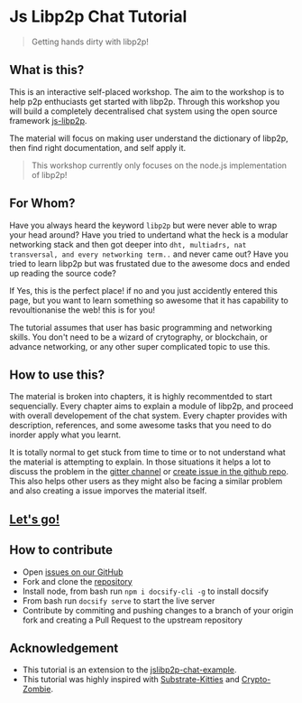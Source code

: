 Js Libp2p Chat Tutorial
=======================
> Getting hands dirty with libp2p!

## What is this?
This is an interactive self-placed workshop. The aim to the workshop is to help p2p enthuciasts get started with libp2p. Through this workshop you will build a completely decentralised chat system using the open source framework [js-libp2p](https://github.com/libp2p/js-libp2p/).  

The material will focus on making user understand the dictionary of libp2p, then find right documentation, and self apply it. 

>This workshop currently only focuses on the node.js implementation of libp2p!

## For Whom?
Have you always heard the keyword `libp2p` but were never able to wrap your head around? Have you tried to undertand what the heck is a modular networking stack and then got deeper into `dht, multiadrs, nat transversal, and every networking term..` and never came out? Have you tried to learn libp2p but was frustated due to the awesome docs and ended up reading the source code?

If Yes, this is the perfect place! if no and you just accidently entered this page, but you want to learn something so awesome that it has capability to revoultionanise the web! this is for you!

The tutorial assumes that user has basic programming and networking skills. You don't need to be a wizard of crytography, or blockchain, or advance networking, or any other super complicated topic to use this.

## How to use this?
The material is broken into chapters, it is highly recommentded to start sequencially. Every chapter aims to explain a module of libp2p, and proceed with overall developement of the chat system. Every chapter provides with description, references, and some awesome tasks that you need to do inorder apply what you learnt. 

It is totally normal to get stuck from time to time or to not understand what the material is attempting to explain. In those situations it helps a lot to discuss the problem in the [gitter channel](https://gitter.im/libp2p-enthusiasts/community) or [create issue in the github repo](https://github.com/shresthagrawal/jslibp2p-chat-tutorial/issues). This also helps other users as they might also be facing a similar problem and also creating a issue imporves the material itself. 

## [Let's go!](/0/introduction.md)

## How to contribute
* Open [issues on our GitHub](https://github.com/shresthagrawal/jslibp2p-chat-tutorial/issues)
* Fork and clone the [repository](https://github.com/shresthagrawal/jslibp2p-chat-tutorial)
* Install node, from bash run `npm i docsify-cli -g` to install docsify
* From bash run `docsify serve` to start the live server
* Contribute by commiting and pushing changes to a branch of your origin fork and creating a Pull Request to the upstream repository

## Acknowledgement

* This tutorial is an extension to the [jslibp2p-chat-example](https://github.com/libp2p/js-libp2p-examples/tree/master/chat/nodejs).  
* This tutorial was highly inspired with [Substrate-Kitties](https://github.com/substrate-developer-hub/substrate-collectables-workshop) and [Crypto-Zombie](https://cryptozombies.io/). 




